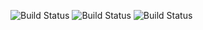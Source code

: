 ![Build Status](https://github.com/AlessandroPaparella/graph/actions/workflows/maven.yml/badge.svg?branch=b'labeledgraph')
![Build Status](https://github.com/AlessandroPaparella/graph/actions/workflows/maven.yml/badge.svg?branch=b'labeledgraph')
![Build Status](https://github.com/AlessandroPaparella/graph/actions/workflows/maven.yml/badge.svg?branch=b'labeledgraph')
